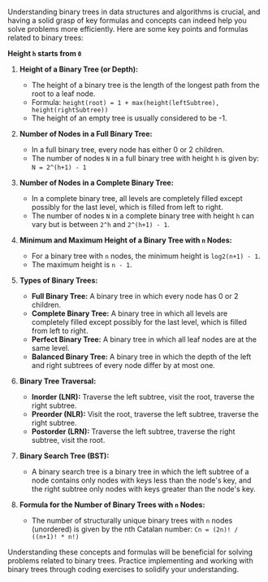 Understanding binary trees in data structures and algorithms is crucial, and having a solid grasp of key formulas and concepts can indeed help you solve problems more efficiently. Here are some key points and formulas related to binary trees:

**Height `h` starts from `0`**

1. **Height of a Binary Tree (or Depth):**
   - The height of a binary tree is the length of the longest path from the root to a leaf node.
   - Formula: `height(root) = 1 + max(height(leftSubtree), height(rightSubtree))`
   - The height of an empty tree is usually considered to be -1.

2. **Number of Nodes in a Full Binary Tree:**
   - In a full binary tree, every node has either 0 or 2 children.
   - The number of nodes `N` in a full binary tree with height `h` is given by: `N = 2^(h+1) - 1`

3. **Number of Nodes in a Complete Binary Tree:**
   - In a complete binary tree, all levels are completely filled except possibly for the last level, which is filled from left to right.
   - The number of nodes `N` in a complete binary tree with height `h` can vary but is between `2^h` and `2^(h+1) - 1`.

4. **Minimum and Maximum Height of a Binary Tree with `n` Nodes:**
   - For a binary tree with `n` nodes, the minimum height is `log2(n+1) - 1`.
   - The maximum height is `n - 1`.

5. **Types of Binary Trees:**
   - **Full Binary Tree:** A binary tree in which every node has 0 or 2 children.
   - **Complete Binary Tree:** A binary tree in which all levels are completely filled except possibly for the last level, which is filled from left to right.
   - **Perfect Binary Tree:** A binary tree in which all leaf nodes are at the same level.
   - **Balanced Binary Tree:** A binary tree in which the depth of the left and right subtrees of every node differ by at most one.

6. **Binary Tree Traversal:**
   - **Inorder (LNR):** Traverse the left subtree, visit the root, traverse the right subtree.
   - **Preorder (NLR):** Visit the root, traverse the left subtree, traverse the right subtree.
   - **Postorder (LRN):** Traverse the left subtree, traverse the right subtree, visit the root.

7. **Binary Search Tree (BST):**
   - A binary search tree is a binary tree in which the left subtree of a node contains only nodes with keys less than the node's key, and the right subtree only nodes with keys greater than the node's key.

8. **Formula for the Number of Binary Trees with `n` Nodes:**
   - The number of structurally unique binary trees with `n` nodes (unordered) is given by the nth Catalan number: `Cn = (2n)! / ((n+1)! * n!)`

Understanding these concepts and formulas will be beneficial for solving problems related to binary trees. Practice implementing and working with binary trees through coding exercises to solidify your understanding.